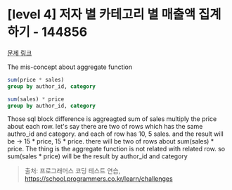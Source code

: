 # [level 4] 저자 별 카테고리 별 매출액 집계하기 - 144856 

[문제 링크](https://school.programmers.co.kr/learn/courses/30/lessons/144856) 

The mis-concept about aggregate function

``` sql
sum(price * sales)
group by author_id, category
```

``` sql
sum(sales) * price
group by author_id, category
```
Those sql block difference is aggreagted sum of sales multiply the price about each row. let's say there are two of rows which has the same authro_id and category. and each of row has 10, 5 sales. and the result will be -> 15 * price, 15 * price. there will be two of rows about sum(sales) * price. 
The thing is the aggregate function is not related with related row. so sum(sales * price) will be the result by author_id and category


> 출처: 프로그래머스 코딩 테스트 연습, https://school.programmers.co.kr/learn/challenges
